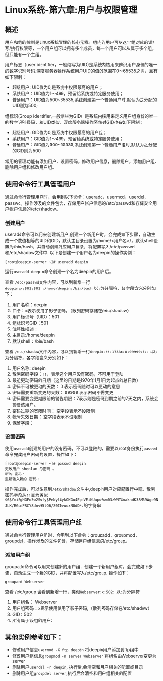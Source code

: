 # Linux系统-第六章:用户与权限管理

## 概述 

用户和组的控制是Linux系统管理的核心元素。组内的用户可以这个组对应的读/写/执行权限等，一个用户组可以拥有多个成员，每一个用户可以从属于多个组，但只能有一个主组。

用户标志（user identifier，一般缩写为UID)是系统内核用来辨识用户身份的唯一的数字识别号码.深度服务器操作系统用户UID的值的范围在0～65535之内，且有如下限制：

* 超级用户: UID值为0,是系统中权限最高的用户；
* 系统用户：UID值为1～499，预留给系统或特定服务使用；
* 普通用户：UID值为500~65535,系统创建第一个普通用户时,默认为之分配的UID则为500;


组标识(Group identifier,一般缩些为GID）是系统内核用来定义用户组身份的唯一的数字识别号码，和UID类似，深度服务器操作系统对GID也有如下限制：

* 超级用户: GID值为0,是系统中权限最高的用户组；
* 系统用户：GID值为1～499，预留给系统或特定服务使用；
* 普通用户：GID值为500~65535,系统创建第一个普通用户组时,默认为之分配的GID则为500;

常用的管理功能有添加用户、设置密码，修改用户信息，删除用户，添加用户组、删除用户组和修改用户组。

## 使用命令行工具管理用户

通过命令行管理用户时，会用到以下命令：useradd，usermod，userdel，passwd。操作涉及的文件包含，存储用户帐户信息的/etc/passwd和存储安全用户帐户信息的/etc/shadow。
 
### 创建用户
useradd命令可以用来创建新用户,创建一个新用户时，会完成如下步骤，自动生成一个数值相等的UID和GID，默认主目录设置为/home/<用户名>/，默认shell设置为/bin/bash，并自动创建对应用户目录，将配置写入/etc/passwd和/etc/shadow文件中. 以下是创建一个用户名为deepin的操作实例：
```
[root@deepin-server ~]# useradd deepin
```
运行`useradd deepin`命令创建一个名为deepin的用户后。

查看 `/etc/passwd`文件内容，可以到新增一行`deepin:x:501:501::/home/deepin:/bin/bash`
以`:`为分隔符，各字段含义分别如下：
1. 用户名称：deepin
2. 口令：`x`表示使用了影子密码，（散列密码存储在/etc/shadow） 
3. 用户标识号（UID）：501
4. 组标识号GID：501
5. 注释性描述：
6. 主目录:/home/deepin 
7. 默认shell：/bin/bash

查看 `/etc/shadow`文件内容，可以到新增一行`deepin:!!:17336:0:99999:7:::`以`:`为分隔符，各字段含义分别如下：
1. 用户名称: deepin
2. 散列密码字段：`!!`，表示这个用户没有密码，不可用于登陆
3. 最近更动密码的日期（这里的日期是1970年1月1日为起点的总日数）
4. 密码不可被更动的天数：       0 表示密码随时可以更动的意思
5. 密码需要重新变更的天数：     99999 表示密码不需变更
6. 密码需要变更期限前的警告期限：7表示则是密码到期之前的7天之内，系统会警告该用户。
7. 密码过期的宽限时间：        空字段表示不设限制
8. 帐号失效日期：             空字段表示不设限制
9. 保留字段：

### 设置密码
使用`useradd`创建的用户的没有密码，不可以登陆的，需要以root身份执行`passwd`命令完成用户密码的设置，操作如下：
```
[root@deepin-server ~]# passwd deepin
更改用户 shenlan 的密码 。
新的 密码：
重新输入新的 密码：
```
操作完成后，可以注意到`/etc/shadow`文件中,deepin用户对应配置行中嗯，散列密码字段从`!!`变为类似`$6$YmiEgHGFo5w2Swfy$PeNylGykOKGu4EgeVEiKUupw2wm03zWNT8nakndK38M69Wge9NJLK/RGonPRCY8dnv95tO6/Z0IDvuoxN0dDM.`的字符串

## 使用命令行工具管理用户组

通过命令行管理用户组时，会用到以下命令：groupadd，groupmod，groupdel，操作涉及的文件包含，存储用户组信息的/etc/group。

### 添加用户组

groupadd命令可以用来创建新的用户组，创建一个新用户组时，会完成如下步骤，自动生成一个新的GID，并将配置写入/etc/group. 操作如下：

```
groupadd Webserver
```

查看 /etc/group 会看到新增一行，类似`Webserver:x:502:` 以`:`为分隔符

1. 用户组名： Webserver
2. 用户组密码：`x`表示使用使用了影子密码,（散列密码存储在/etc/shadow） 
3. GID：502
4. 所有属于该组的用户:

## 其他实例参考如下：

* 修改用户信息`usermod -G ftp deepin` 将deepin用户添加到ftp组中
* 修改用户组信息`groupmod -n server Webserver` 将组名由Webserver变更为server
* 删除用户`userdel -r deepin`, 执行后,会清空和用户相关的配置或目录 
* 删除用户组`groupdel server`,执行后会清空和用户组相关的配置 
